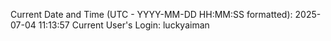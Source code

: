 Current Date and Time (UTC - YYYY-MM-DD HH:MM:SS formatted): 2025-07-04 11:13:57
Current User's Login: luckyaiman
